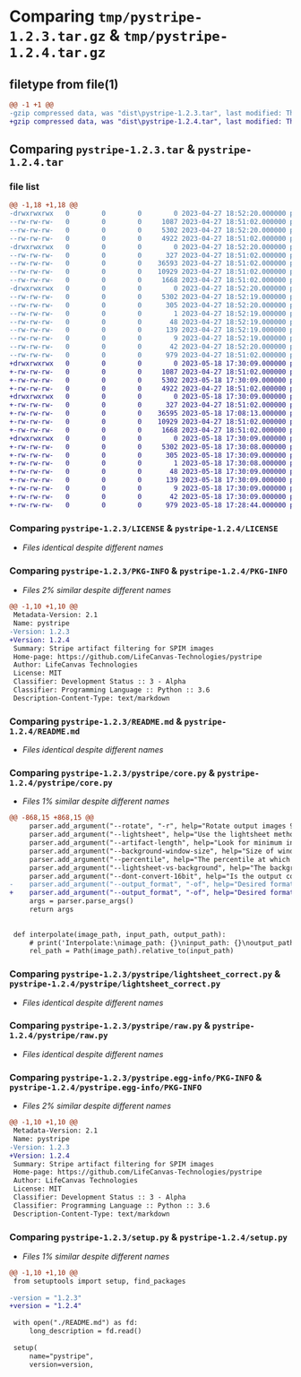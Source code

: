 # Comparing `tmp/pystripe-1.2.3.tar.gz` & `tmp/pystripe-1.2.4.tar.gz`

## filetype from file(1)

```diff
@@ -1 +1 @@
-gzip compressed data, was "dist\pystripe-1.2.3.tar", last modified: Thu Apr 27 18:52:20 2023, max compression
+gzip compressed data, was "dist\pystripe-1.2.4.tar", last modified: Thu May 18 17:30:09 2023, max compression
```

## Comparing `pystripe-1.2.3.tar` & `pystripe-1.2.4.tar`

### file list

```diff
@@ -1,18 +1,18 @@
-drwxrwxrwx   0        0        0        0 2023-04-27 18:52:20.000000 pystripe-1.2.3/
--rw-rw-rw-   0        0        0     1087 2023-04-27 18:51:02.000000 pystripe-1.2.3/LICENSE
--rw-rw-rw-   0        0        0     5302 2023-04-27 18:52:20.000000 pystripe-1.2.3/PKG-INFO
--rw-rw-rw-   0        0        0     4922 2023-04-27 18:51:02.000000 pystripe-1.2.3/README.md
-drwxrwxrwx   0        0        0        0 2023-04-27 18:52:20.000000 pystripe-1.2.3/pystripe/
--rw-rw-rw-   0        0        0      327 2023-04-27 18:51:02.000000 pystripe-1.2.3/pystripe/__init__.py
--rw-rw-rw-   0        0        0    36593 2023-04-27 18:51:02.000000 pystripe-1.2.3/pystripe/core.py
--rw-rw-rw-   0        0        0    10929 2023-04-27 18:51:02.000000 pystripe-1.2.3/pystripe/lightsheet_correct.py
--rw-rw-rw-   0        0        0     1668 2023-04-27 18:51:02.000000 pystripe-1.2.3/pystripe/raw.py
-drwxrwxrwx   0        0        0        0 2023-04-27 18:52:20.000000 pystripe-1.2.3/pystripe.egg-info/
--rw-rw-rw-   0        0        0     5302 2023-04-27 18:52:19.000000 pystripe-1.2.3/pystripe.egg-info/PKG-INFO
--rw-rw-rw-   0        0        0      305 2023-04-27 18:52:20.000000 pystripe-1.2.3/pystripe.egg-info/SOURCES.txt
--rw-rw-rw-   0        0        0        1 2023-04-27 18:52:19.000000 pystripe-1.2.3/pystripe.egg-info/dependency_links.txt
--rw-rw-rw-   0        0        0       48 2023-04-27 18:52:19.000000 pystripe-1.2.3/pystripe.egg-info/entry_points.txt
--rw-rw-rw-   0        0        0      139 2023-04-27 18:52:19.000000 pystripe-1.2.3/pystripe.egg-info/requires.txt
--rw-rw-rw-   0        0        0        9 2023-04-27 18:52:19.000000 pystripe-1.2.3/pystripe.egg-info/top_level.txt
--rw-rw-rw-   0        0        0       42 2023-04-27 18:52:20.000000 pystripe-1.2.3/setup.cfg
--rw-rw-rw-   0        0        0      979 2023-04-27 18:51:02.000000 pystripe-1.2.3/setup.py
+drwxrwxrwx   0        0        0        0 2023-05-18 17:30:09.000000 pystripe-1.2.4/
+-rw-rw-rw-   0        0        0     1087 2023-04-27 18:51:02.000000 pystripe-1.2.4/LICENSE
+-rw-rw-rw-   0        0        0     5302 2023-05-18 17:30:09.000000 pystripe-1.2.4/PKG-INFO
+-rw-rw-rw-   0        0        0     4922 2023-04-27 18:51:02.000000 pystripe-1.2.4/README.md
+drwxrwxrwx   0        0        0        0 2023-05-18 17:30:09.000000 pystripe-1.2.4/pystripe/
+-rw-rw-rw-   0        0        0      327 2023-04-27 18:51:02.000000 pystripe-1.2.4/pystripe/__init__.py
+-rw-rw-rw-   0        0        0    36595 2023-05-18 17:08:13.000000 pystripe-1.2.4/pystripe/core.py
+-rw-rw-rw-   0        0        0    10929 2023-04-27 18:51:02.000000 pystripe-1.2.4/pystripe/lightsheet_correct.py
+-rw-rw-rw-   0        0        0     1668 2023-04-27 18:51:02.000000 pystripe-1.2.4/pystripe/raw.py
+drwxrwxrwx   0        0        0        0 2023-05-18 17:30:09.000000 pystripe-1.2.4/pystripe.egg-info/
+-rw-rw-rw-   0        0        0     5302 2023-05-18 17:30:08.000000 pystripe-1.2.4/pystripe.egg-info/PKG-INFO
+-rw-rw-rw-   0        0        0      305 2023-05-18 17:30:09.000000 pystripe-1.2.4/pystripe.egg-info/SOURCES.txt
+-rw-rw-rw-   0        0        0        1 2023-05-18 17:30:08.000000 pystripe-1.2.4/pystripe.egg-info/dependency_links.txt
+-rw-rw-rw-   0        0        0       48 2023-05-18 17:30:09.000000 pystripe-1.2.4/pystripe.egg-info/entry_points.txt
+-rw-rw-rw-   0        0        0      139 2023-05-18 17:30:09.000000 pystripe-1.2.4/pystripe.egg-info/requires.txt
+-rw-rw-rw-   0        0        0        9 2023-05-18 17:30:09.000000 pystripe-1.2.4/pystripe.egg-info/top_level.txt
+-rw-rw-rw-   0        0        0       42 2023-05-18 17:30:09.000000 pystripe-1.2.4/setup.cfg
+-rw-rw-rw-   0        0        0      979 2023-05-18 17:28:44.000000 pystripe-1.2.4/setup.py
```

### Comparing `pystripe-1.2.3/LICENSE` & `pystripe-1.2.4/LICENSE`

 * *Files identical despite different names*

### Comparing `pystripe-1.2.3/PKG-INFO` & `pystripe-1.2.4/PKG-INFO`

 * *Files 2% similar despite different names*

```diff
@@ -1,10 +1,10 @@
 Metadata-Version: 2.1
 Name: pystripe
-Version: 1.2.3
+Version: 1.2.4
 Summary: Stripe artifact filtering for SPIM images
 Home-page: https://github.com/LifeCanvas-Technologies/pystripe
 Author: LifeCanvas Technologies
 License: MIT
 Classifier: Development Status :: 3 - Alpha
 Classifier: Programming Language :: Python :: 3.6
 Description-Content-Type: text/markdown
```

### Comparing `pystripe-1.2.3/README.md` & `pystripe-1.2.4/README.md`

 * *Files identical despite different names*

### Comparing `pystripe-1.2.3/pystripe/core.py` & `pystripe-1.2.4/pystripe/core.py`

 * *Files 1% similar despite different names*

```diff
@@ -868,15 +868,15 @@
     parser.add_argument("--rotate", "-r", help="Rotate output images 90 degrees counter-clockwise", action='store_true')
     parser.add_argument("--lightsheet", help="Use the lightsheet method", action="store_true")
     parser.add_argument("--artifact-length", help="Look for minimum in lightsheet direction over this length", default=150, type=int)
     parser.add_argument("--background-window-size", help="Size of window in x and y for background estimation", default=200, type=int)
     parser.add_argument("--percentile", help="The percentile at which to measure the background", type=float, default=.25)
     parser.add_argument("--lightsheet-vs-background", help="The background is multiplied by this weight when comparing lightsheet against background", type=float, default=2.0)
     parser.add_argument("--dont-convert-16bit", help="Is the output converted to 16-bit .tiff or not", action="store_true")
-    parser.add_argument("--output_format", "-of", help="Desired format output for the images", type=str, required=False, default=None)
+    parser.add_argument("--output_format", "-of", help="Desired format output for the images", type=str, required=False, default="tiff")
     args = parser.parse_args()
     return args
 
 
 def interpolate(image_path, input_path, output_path):
     # print('Interpolate:\nimage_path: {}\ninput_path: {}\noutput_path: {}\n'.format(image_path, input_path, output_path))
     rel_path = Path(image_path).relative_to(input_path)
```

### Comparing `pystripe-1.2.3/pystripe/lightsheet_correct.py` & `pystripe-1.2.4/pystripe/lightsheet_correct.py`

 * *Files identical despite different names*

### Comparing `pystripe-1.2.3/pystripe/raw.py` & `pystripe-1.2.4/pystripe/raw.py`

 * *Files identical despite different names*

### Comparing `pystripe-1.2.3/pystripe.egg-info/PKG-INFO` & `pystripe-1.2.4/pystripe.egg-info/PKG-INFO`

 * *Files 2% similar despite different names*

```diff
@@ -1,10 +1,10 @@
 Metadata-Version: 2.1
 Name: pystripe
-Version: 1.2.3
+Version: 1.2.4
 Summary: Stripe artifact filtering for SPIM images
 Home-page: https://github.com/LifeCanvas-Technologies/pystripe
 Author: LifeCanvas Technologies
 License: MIT
 Classifier: Development Status :: 3 - Alpha
 Classifier: Programming Language :: Python :: 3.6
 Description-Content-Type: text/markdown
```

### Comparing `pystripe-1.2.3/setup.py` & `pystripe-1.2.4/setup.py`

 * *Files 1% similar despite different names*

```diff
@@ -1,10 +1,10 @@
 from setuptools import setup, find_packages
 
-version = "1.2.3"
+version = "1.2.4"
 
 with open("./README.md") as fd:
     long_description = fd.read()
 
 setup(
     name="pystripe",
     version=version,
```

